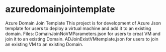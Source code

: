 # azuredomainjointemplate
Azure Domain Join Template
This project is for development of Azure Json template for users to deploy a virtual machine and add it to an existing domain. 
Files:
DomainJoinNoVMParameters.json for users to creat VM and join it to an existing Domain.
ADJoinExistVMtemplate.json    for users to join an existing VM to an existing Domain.
